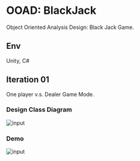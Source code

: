 # OOAD: BlackJack
Object Oriented Analysis Design: Black Jack Game.
## Env
Unity, C#
## Iteration 01
One player v.s. Dealer Game Mode.
### Design Class Diagram
![input](OOAD-BlackJack/Document/DesignClass01.png)
### Demo
![input](OOAD-BlackJack/Display/Demo01.jpg)
